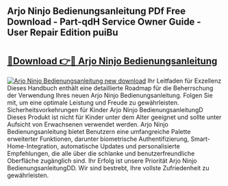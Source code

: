 ## Arjo Ninjo Bedienungsanleitung PDf Free Download - Part-qdH Service Owner Guide - User Repair Edition puiBu

# <h2><a href="http://df40kjy.blite.top/?on=Arjo+Ninjo+Bedienungsanleitung">🔗Download 👉🔴 Arjo Ninjo Bedienungsanleitung</a></h2>

[![Arjo Ninjo Bedienungsanleitung new download](https://i.imgur.com/lujVjoI.png)](http://df40kjy.blite.top/?on=Arjo+Ninjo+Bedienungsanleitung)
Ihr Leitfaden für Exzellenz Dieses Handbuch enthält eine detaillierte Roadmap für die Beherrschung der Verwendung Ihres neuen Arjo Ninjo Bedienungsanleitung. Folgen Sie mit, um eine optimale Leistung und Freude zu gewährleisten. Sicherheitsvorkehrungen für Kinder Arjo Ninjo BedienungsanleitungD Dieses Produkt ist nicht für Kinder unter dem Alter geeignet und sollte unter Aufsicht von Erwachsenen verwendet werden. Arjo Ninjo Bedienungsanleitung bietet Benutzern eine umfangreiche Palette erweiterter Funktionen, darunter biometrische Authentifizierung, Smart-Home-Integration, automatische Updates und personalisierte Empfehlungen, die alle über die schlanke und benutzerfreundliche Oberfläche zugänglich sind. Ihr Erfolg ist unsere Priorität Arjo Ninjo BedienungsanleitungDD. Wir sind bestrebt, Ihre vollste Zufriedenheit zu gewährleisten.
